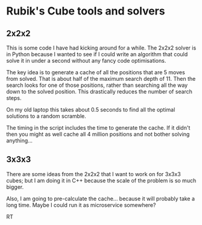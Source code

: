 # Rubik's Cube tools and solvers

## 2x2x2

This is some code I have had kicking around for a while. The 2x2x2 solver is
in Python because I wanted to see if I could write an algorithm that could
solve it in under a second without any fancy code optimisations.

The key idea is to generate a cache of all the positions that are 5 moves
from solved. That is about half of the maximum search depth of 11. Then the
search looks for one of those positions, rather than searching all the way
down to the solved position. This drastically reduces the number of search
steps.

On my old laptop this takes about 0.5 seconds to find all the optimal
solutions to a random scramble.

The timing in the script includes the time to generate the cache. If it
didn't then you might as well cache all 4 million positions and not bother
solving anything...

## 3x3x3

There are some ideas from the 2x2x2 that I want to work on for 3x3x3 cubes;
but I am doing it in C++ because the scale of the problem is so much bigger.

Also, I am going to pre-calculate the cache... because it will probably
take a long time. Maybe I could run it as microservice somewhere?

RT
